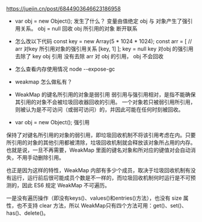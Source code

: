 https://juejin.cn/post/6844903646623186958

- var obj = new Object();   发生了什么？
    变量由值绝定 obj 与 对象产生了强引用关系。 
    obj = null  回收 obj 所引用的对象 断开联系

- 怎么改以下代码
  const key = new Array(5 * 1024 * 1024);
  const arr = [  // arr 对key 所引用对象的强引用关系
    [key, 1]
  ];
  key = null  key  对obj 的强引用去除了 key obj  引用
  没有去除  arr 对 obj 的引用， obj 不会回收

- 怎么查看内存使用情况
  node --expose-gc

- weakmap 怎么做私有？




- WeakMap 的键名所引用的对象是弱引用
  弱引用与强引用相对，是指不能确保其引用的对象不会被垃圾回收器回收的引用。 一个对象若只被弱引用所引用，则被认为是不可访问（或弱可访问）的，并因此可能在任何时刻被回收。

- var obj = new Object();  强引用

 保持了对键名所引用的对象的弱引用，即垃圾回收机制不将该引用考虑在内。只要所引用的对象的其他引用都被清除，垃圾回收机制就会释放该对象所占用的内存。也就是说，一旦不再需要，WeakMap 里面的键名对象和所对应的键值对会自动消失，不用手动删除引用。

 也正是因为这样的特性，WeakMap 内部有多少个成员，取决于垃圾回收机制有没有运行，运行前后很可能成员个数是不一样的，而垃圾回收机制何时运行是不可预测的，因此 ES6 规定 WeakMap 不可遍历。

 一是没有遍历操作（即没有keys()、values()和entries()方法），也没有 size 属性，也不支持 clear 方法，所以 WeakMap只有四个方法可用：get()、set()、has()、delete()。